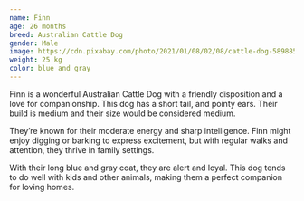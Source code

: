 ```yaml
---
name: Finn
age: 26 months
breed: Australian Cattle Dog
gender: Male
image: https://cdn.pixabay.com/photo/2021/01/08/02/08/cattle-dog-5898858_1280.jpg
weight: 25 kg
color: blue and gray
---
```


Finn is a wonderful Australian Cattle Dog with a friendly disposition and a love for companionship. 
This dog has a short tail, 
and pointy ears. 
Their build is medium and 
their size would be considered medium.

They’re known for their moderate energy 
and sharp intelligence. Finn might enjoy digging or barking to express excitement, 
but with regular walks and attention, they thrive in family settings.

With their long blue and gray coat, 
they are alert and loyal. 
This dog tends to do well with kids 
and other animals, making them a perfect companion for loving homes.